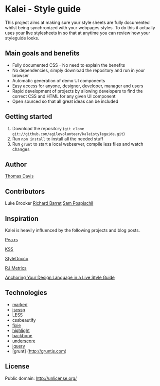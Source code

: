 # Kalei - Style guide

This project aims at making sure your style sheets are fully documented whilst being synchronized with your webpages styles. To do this it actually uses your live stylesheets in so that at anytime you can review how your styleguide looks.


## Main goals and benefits

* Fully documented CSS - No need to explain the benefits
* No dependencies, simply download the repository and run in your browser
* Automatic generation of demo UI components
* Easy access for anyone, designer, developer, manager and users
* Rapid development of projects by allowing developers to find the correct CSS and HTML for any given UI component
* Open sourced so that all great ideas can be included





## Getting started

1. Download the repository (`git clone git://github.com/agilevolunteer/kaleistyleguide.git`)
2. Run `npm install` to install all the needed stuff
3. Run `grunt` to start a local webserver, compile less files and watch changes


## Author

[Thomas Davis](http://thomasdavis.github.com)

## Contributors

Luke Brooker
[Richard Barret](http://richardbarrett.github.io)
[Sam Pospischil](http://pospi.spadgos.com)



## Inspiration

Kalei is heavily influenced by the following projects and blog posts.

[Pea.rs](http://pea.rs/)

[KSS](http://warpspire.com/posts/kss/)

[StyleDocco](http://jacobrask.github.com/styledocco/)

[RJ Metrics](http://blog.rjmetrics.com/2012/02/20/our-living-style-guide-writing-maintainable-htmlcss/)

[Anchoring Your Design Language in a Live Style Guide](http://uxmag.com/articles/anchoring-your-design-language-in-a-live-style-guide)


## Technologies

* [marked](https://github.com/chjj/marked)
* [jscssp](http://www.glazman.org/JSCSSP/)
* [LESS](http://lesscss.org/)
* cssbeautify
* [fixie](http://fixiejs.com/)
* [highlight](http://softwaremaniacs.org/soft/highlight/en/)
* [backbone](http://backbonejs.org/)
* [underscore](http://underscorejs.org/)
* [jquery](http://jquery.com)
* [grunt] (http://gruntjs.com)

## License

Public domain: http://unlicense.org/
